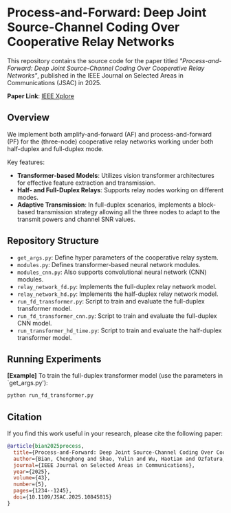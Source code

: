# Process-and-Forward: Deep Joint Source-Channel Coding Over Cooperative Relay Networks

This repository contains the source code for the paper titled *"Process-and-Forward: Deep Joint Source-Channel Coding Over Cooperative Relay Networks"*, published in the IEEE Journal on Selected Areas in Communications (JSAC) in 2025.

**Paper Link**: [IEEE Xplore](https://ieeexplore.ieee.org/document/10845815)

## Overview
We implement both amplify-and-forward (AF) and process-and-forward (PF) for the (three-node) cooperative relay networks working under both half-duplex and full-duplex mode.

Key features:

- **Transformer-based Models**: Utilizes vision transformer architectures for effective feature extraction and transmission.
- **Half- and Full-Duplex Relays**: Supports relay nodes working on different modes.
- **Adaptive Transmission**: In full-duplex scenarios, implements a block-based transmission strategy allowing all the three nodes to adapt to the transmit powers and channel SNR values.


## Repository Structure

- `get_args.py`: Define hyper parameters of the cooperative relay system.
- `modules.py`: Defines transformer-based neural network modules.
- `modules_cnn.py`: Also supports convolutional neural network (CNN) modules.
- `relay_network_fd.py`: Implements the full-duplex relay network model.
- `relay_network_hd.py`: Implements the half-duplex relay network model.
- `run_fd_transformer.py`: Script to train and evaluate the full-duplex transformer model.
- `run_fd_transformer_cnn.py`: Script to train and evaluate the full-duplex CNN model.
- `run_transformer_hd_time.py`: Script to train and evaluate the half-duplex transformer model.



## Running Experiments 

**[Example]** To train the full-duplex transformer model (use the parameters in `get_args.py'):

```bash
python run_fd_transformer.py
```

## Citation

If you find this work useful in your research, please cite the following paper:

```bibtex
@article{bian2025process,
  title={Process-and-Forward: Deep Joint Source-Channel Coding Over Cooperative Relay Networks},
  author={Bian, Chenghong and Shao, Yulin and Wu, Haotian and Ozfatura, Emre and Gunduz, Deniz},
  journal={IEEE Journal on Selected Areas in Communications},
  year={2025},
  volume={43},
  number={5},
  pages={1234--1245},
  doi={10.1109/JSAC.2025.10845815}
}
```
